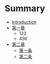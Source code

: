 # Summary

* [Introduction](README.md)
* [第一章](.md)
  * 123
  * 456
* [第二章](.md)
  * [第一条](.md/.md)
  * [第二条](.md/.md)



